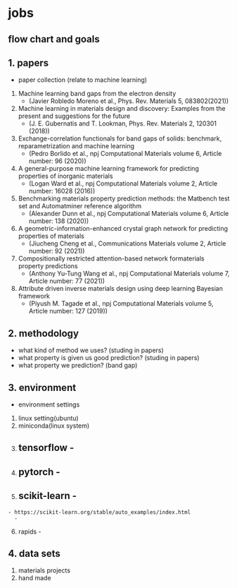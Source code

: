 # jobs

## flow chart and goals

## 1. papers
  - paper collection (relate to machine learning)

  1. Machine learning band gaps from the electron density
     - (Javier Robledo Moreno et al., Phys. Rev. Materials 5, 083802(2021))
  2. Machine learning in materials design and discovery: Examples from the present and suggestions for the future
     - (J. E. Gubernatis and T. Lookman, Phys. Rev. Materials 2, 120301 (2018))
  3. Exchange-correlation functionals for band gaps of solids: benchmark, reparametrization and machine learning
     - (Pedro Borlido et al., npj Computational Materials volume 6, Article number: 96 (2020))
  4. A general-purpose machine learning framework for predicting properties of inorganic materials
     - (Logan Ward et al., npj Computational Materials volume 2, Article number: 16028 (2016))
  5. Benchmarking materials property prediction methods: the Matbench test set and Automatminer reference algorithm
     - (Alexander Dunn et al., npj Computational Materials volume 6, Article number: 138 (2020))
  6. A geometric-information-enhanced crystal graph network for predicting properties of materials
     - (Jiucheng Cheng et al., Communications Materials volume 2, Article number: 92 (2021))
  7. Compositionally restricted attention-based network formaterials property predictions
     - (Anthony Yu-Tung Wang et al., npj Computational Materials volume 7, Article number: 77 (2021))
  8. Attribute driven inverse materials design using deep learning Bayesian framework
     - (Piyush M. Tagade et al., npj Computational Materials volume 5, Article number: 127 (2019))

## 2. methodology
  - what kind of method we uses? (studing in papers)
  - what property is given us good prediction? (studing in papers)
  - what property we prediction? (band gap)

## 3. environment
  - environment settings

  1. linux setting(ubuntu)
  2. miniconda(linux system)
  3. tensorflow
    - 
      -  
  4. pytorch
    - 
      - 
  5. scikit-learn
    - 
      - 
    - https://scikit-learn.org/stable/auto_examples/index.html 
      - 
  6. rapids
    - 
## 4. data sets
  1. materials projects
  2. hand made


